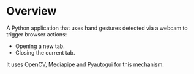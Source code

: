 # **Overview**
A Python application that uses hand gestures detected via a webcam to trigger browser actions:

- Opening a new tab.
- Closing the current tab.

It uses OpenCV, Mediapipe and Pyautogui for this mechanism.